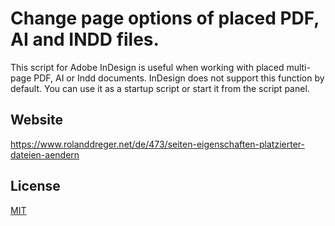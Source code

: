 # Change page options of placed PDF, AI and INDD files.

This script for Adobe InDesign is useful when working with placed multi-page PDF, AI or Indd documents. InDesign does not support this function by default. You can use it as a startup script or start it from the script panel.

## Website
https://www.rolanddreger.net/de/473/seiten-eigenschaften-platzierter-dateien-aendern


## License

[MIT](http://www.opensource.org/licenses/mit-license.php)
